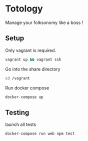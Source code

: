 # Totology 

Manage your folksonomy like a boss !

## Setup

Only vagrant is required.

```bash
vagrant up && vagrant ssh
```

Go into the share directory 

```bash
cd /vagrant
```

Run docker compose 

```bash
docker-compose up
```

## Testing

launch all tests

```
docker-compose run web npm test
```





